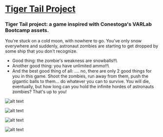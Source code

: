 # [Tiger Tail Project](https://play.unity.com/mg/other/pizzaeater)
### Tiger Tail project: a game inspired with Conestoga's VARLab Bootcamp assets.

You're stuck on a cold moon, with nowhere to go. You've only snow everywhere and suddenly, astronaut zombies are starting to get dropped by some ship that you don't recognize.

* Good thing: the zombie's weakness are snowballs!!\
* Another good thing: you have unlimited ammo!!\
* And the best good thing of all: .... no, there are only 2 good things for you in this game.
Shoot the zombies, run away from them, push the gigantic balls to them... do whatever you can to survive. You will die, eventually, but how long can you hold the infinite hordes of astronauts zombies? That's up to you!

![alt text](https://i.ibb.co/FW47Vtc/tiger1.png)

![alt text](https://i.ibb.co/yS5CwDS/tiger2.png)

![alt text](https://i.ibb.co/QkKchNy/tiger3.png)

![alt text](https://i.ibb.co/k8CST2J/tiger4.png)

